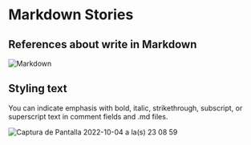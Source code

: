 # Markdown Stories

## References about write in Markdown

<!-- This content will not appear in the rendered Markdown -->

![Markdown](https://user-images.githubusercontent.com/77374408/193963483-6e0fa7f3-4ac7-4411-bc1b-076d3ad108c2.jpg)


## Styling text

You can indicate emphasis with bold, italic, strikethrough, subscript, or superscript text in comment fields and .md files.

![Captura de Pantalla 2022-10-04 a la(s) 23 08 59](https://user-images.githubusercontent.com/77374408/193964377-0e1f2c5e-eb27-44d7-b1e6-80658b46857a.jpg)
